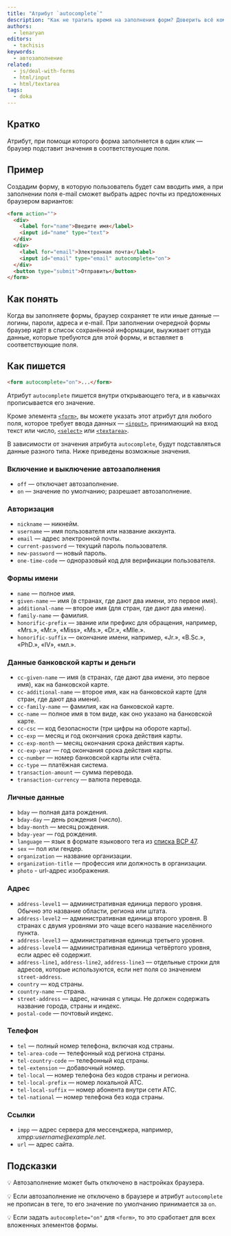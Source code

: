 ```yaml
---
title: "Атрибут `autocomplete`"
description: "Как не тратить время на заполнения форм? Доверить всё компьютеру!"
authors:
  - lenaryan
editors:
  - tachisis
keywords:
  - автозаполнение
related:
  - js/deal-with-forms
  - html/input
  - html/textarea
tags:
  - doka
---
```


## Кратко

Атрибут, при помощи которого форма заполняется в один клик — браузер подставит значения в соответствующие поля.

## Пример

Создадим форму, в которую пользователь будет сам вводить имя, а при заполнении поля e-mail сможет выбрать адрес почты из предложенных браузером вариантов:

```html
<form action="">
  <div>
    <label for="name">Введите имя</label>
    <input id="name" type="text">
  </div>
  <div>
    <label for="email">Электронная почта</label>
    <input id="email" type="email" autocomplete="on">
  </div>
  <button type="submit">Отправить</button>
</form>
```

## Как понять

Когда вы заполняете формы, браузер сохраняет те или иные данные — логины, пароли, адреса и e-mail. При заполнении очередной формы браузер идёт в список сохранённой информации, выуживает оттуда данные, которые требуются для этой формы, и вставляет в соответствующие поля.

## Как пишется

```html
<form autocomplete="on">...</form>
```

Атрибут `autocomplete` пишется внутри открывающего тега, и в кавычках прописывается его значение.

Кроме элемента [`<form>`](/html/form/), вы можете указать этот атрибут для любого поля, которое требует ввода данных — [`<input>`](/html/input/), принимающий на вход текст или число, [`<select>`](/html/select/) или [`<textarea>`](/html/textarea/).

В зависимости от значения атрибута `autocomplete`, будут подставляться данные разного типа. Ниже приведены возможные значения.

### Включение и выключение автозаполнения

- `off` — отключает автозаполнение.
- `on` — значение по умолчанию; разрешает автозаполнение.

### Авторизация

- `nickname` — никнейм.
- `username` — имя пользователя или название аккаунта.
- `email` — адрес электронной почты.
- `current-password` — текущий пароль пользователя.
- `new-password` — новый пароль.
- `one-time-code` — одноразовый код для верификации пользователя.

### Формы имени

- `name` — полное имя.
- `given-name` — имя (в странах, где дают два имени, это первое имя).
- `additional-name` — второе имя (для стран, где дают два имени).
- `family-name` — фамилия.
- `honorific-prefix` — звание или префикс для обращения, например, «Mrs.», «Mr.», «Miss», «Ms.», «Dr.», «Mlle.».
- `honorific-suffix` — окончание имени, например, «Jr.», «B.Sc.», «PhD.», «IV», «мл.».

### Данные банковской карты и деньги

- `cc-given-name` — имя (в странах, где дают два имени, это первое имя), как на банковской карте.
- `cc-additional-name` — второе имя, как на банковской карте (для стран, где дают два имени).
- `cc-family-name` — фамилия, как на банковской карте.
- `cc-name` — полное имя в том виде, как оно указано на банковской карте.
- `cc-csc` — код безопасности (три цифры на обороте карты).
- `cc-exp` — месяц и год окончания срока действия карты.
- `cc-exp-month` — месяц окончания срока действия карты.
- `cc-exp-year` — год окончания срока действия карты.
- `cc-number` — номер банковской карты или счёта.
- `cc-type` — платёжная система.
- `transaction-amount` — сумма перевода.
- `transaction-currency` — валюта перевода.

### Личные данные

- `bday` — полная дата рождения.
- `bday-day` — день рождения (число).
- `bday-month` — месяц рождения.
- `bday-year` — год рождения.
- `language` — язык в формате языкового тега из [списка BCP 47](https://www.iana.org/assignments/language-subtag-registry/language-subtag-registry).
- `sex` — пол или гендер.
- `organization` — название организации.
- `organization-title` — профессия или должность в организации.
- `photo` - url-адрес изображения.

### Адрес

- `address-level1` — административная единица первого уровня. Обычно это название области, региона или штата.
- `address-level2` — административная единица второго уровня. В странах с двумя уровнями это чаще всего название населённого пункта.
- `address-level3` — административная единица третьего уровня.
- `address-level4` — административная единица четвёртого уровня, если адрес её содержит.
- `address-line1`, `address-line2`, `address-line3` — отдельные строки для адресов, которые используются, если нет поля со значением `street-address`.
- `country` — код страны.
- `country-name` — страна.
- `street-address` — адрес, начиная с улицы. Не должен содержать название города, страны и индекс.
- `postal-code` — почтовый индекс.

### Телефон

- `tel` — полный номер телефона, включая код страны.
- `tel-area-code` — телефонный код региона страны.
- `tel-country-code` — телефонный код страны.
- `tel-extension` — добавочный номер.
- `tel-local` — номер телефона без кодов страны и региона.
- `tel-local-prefix` — номер локальной АТС.
- `tel-local-suffix` — номер абонента внутри сети АТС.
- `tel-national` — номер телефона без кода страны.

### Ссылки

- `impp` — адрес сервера для мессенджера, например, _xmpp:username@example.net_.
- `url` — адрес сайта.

## Подсказки

💡 Автозаполнение может быть отключено в настройках браузера.

💡 Если автозаполнение не отключено в браузере и атрибут `autocomplete` не прописан в теге, то его значение по умолчанию принимается за `on`.

💡 Если задать `autocomplete="on"` для `<form>`, то это сработает для всех вложенных элементов формы.
